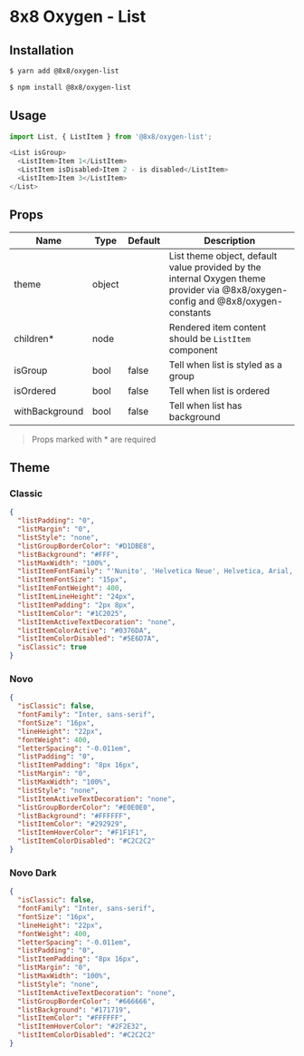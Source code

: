 # 8x8 Oxygen - List


## Installation

```sh
$ yarn add @8x8/oxygen-list
```

```sh
$ npm install @8x8/oxygen-list
```

## Usage

```js
import List, { ListItem } from '@8x8/oxygen-list';
```
```js
<List isGroup>
  <ListItem>Item 1</ListItem>
  <ListItem isDisabled>Item 2 - is disabled</ListItem>
  <ListItem>Item 3</ListItem>
</List>
```

## Props

|Name|Type|Default|Description|
|---|---|---|---|
|theme|object| |List theme object, default value provided by the internal Oxygen theme provider via @8x8/oxygen-config and @8x8/oxygen-constants|
|children*|node| |Rendered item content should be `ListItem` component|
|isGroup|bool|false|Tell when list is styled as a group|
|isOrdered|bool|false|Tell when list is ordered|
|withBackground|bool|false|Tell when list has background|

>Props marked with \* are required

## Theme

### Classic
```json
{
  "listPadding": "0",
  "listMargin": "0",
  "listStyle": "none",
  "listGroupBorderColor": "#D1DBE8",
  "listBackground": "#FFF",
  "listMaxWidth": "100%",
  "listItemFontFamily": "'Nunito', 'Helvetica Neue', Helvetica, Arial, sans-serif",
  "listItemFontSize": "15px",
  "listItemFontWeight": 400,
  "listItemLineHeight": "24px",
  "listItemPadding": "2px 8px",
  "listItemColor": "#1C2025",
  "listItemActiveTextDecoration": "none",
  "listItemColorActive": "#0376DA",
  "listItemColorDisabled": "#5E6D7A",
  "isClassic": true
}
```

### Novo
```json
{
  "isClassic": false,
  "fontFamily": "Inter, sans-serif",
  "fontSize": "16px",
  "lineHeight": "22px",
  "fontWeight": 400,
  "letterSpacing": "-0.011em",
  "listPadding": "0",
  "listItemPadding": "8px 16px",
  "listMargin": "0",
  "listMaxWidth": "100%",
  "listStyle": "none",
  "listItemActiveTextDecoration": "none",
  "listGroupBorderColor": "#E0E0E0",
  "listBackground": "#FFFFFF",
  "listItemColor": "#292929",
  "listItemHoverColor": "#F1F1F1",
  "listItemColorDisabled": "#C2C2C2"
}
```

### Novo Dark
```json
{
  "isClassic": false,
  "fontFamily": "Inter, sans-serif",
  "fontSize": "16px",
  "lineHeight": "22px",
  "fontWeight": 400,
  "letterSpacing": "-0.011em",
  "listPadding": "0",
  "listItemPadding": "8px 16px",
  "listMargin": "0",
  "listMaxWidth": "100%",
  "listStyle": "none",
  "listItemActiveTextDecoration": "none",
  "listGroupBorderColor": "#666666",
  "listBackground": "#171719",
  "listItemColor": "#FFFFFF",
  "listItemHoverColor": "#2F2E32",
  "listItemColorDisabled": "#C2C2C2"
}
```
